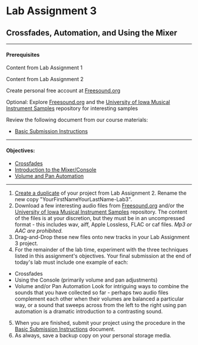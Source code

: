# Lab Assignment 3
## Crossfades, Automation, and Using the Mixer

---

#### Prerequisites
Content from Lab Assignment 1  

Content from Lab Assignment 2  

Create personal free account at [Freesound.org](https://freesound.org)  

Optional: Explore [Freesound.org](https://freesound.org) and the [University of Iowa Musical Instrument Samples](http://theremin.music.uiowa.edu/MIS.html) repository for interesting samples

Review the following document from our course materials:
  * [Basic Submission Instructions](DAW-instructions/basic-submission-instructions.md)

---

#### Objectives:
  * [Crossfades](DAW-instructions/crossfades.md)
  * [Introduction to the Mixer/Console](DAW-instructions/console-intro.md)
  * [Volume and Pan Automation](DAW-instructions/volume-and-pan-automation.md)

---

1. [Create a duplicate](DAW-instructions/basic-submission-instructions.md#duplicating-a-project) of your project from Lab Assignment 2. Rename the new copy "YourFirstNameYourLastName-Lab3".
2. Download a few interesting audio files from [Freesound.org](https://freesound.org) and/or the [University of Iowa Musical Instrument Samples](http://theremin.music.uiowa.edu/MIS.html) repository. The content of the files is at your discretion, but they must be in an uncompressed format - this includes wav, aiff, Apple Lossless, FLAC or caf files. *Mp3 or AAC are prohibited.*
3. Drag-and-Drop these new files onto new tracks in your Lab Assignment 3 project.
4. For the remainder of the lab time, experiment with the three techniques listed in this assignment's objectives. Your final submission at the end of today's lab must include one example of each:
  * Crossfades
  * Using the Console (primarily volume and pan adjustments)
  * Volume and/or Pan Automation
Look for intriguing ways to combine the sounds that you have collected so far - perhaps two audio files complement each other when their volumes are balanced a particular way, or a sound that sweeps across from the left to the right using pan automation is a dramatic introduction to a contrasting sound.
5. When you are finished, submit your project using the procedure in the [Basic Submission Instructions](DAW-instructions/basic-submission-instructions.md#submitting-a-song) document.
6. As always, save a backup copy on your personal storage media.

